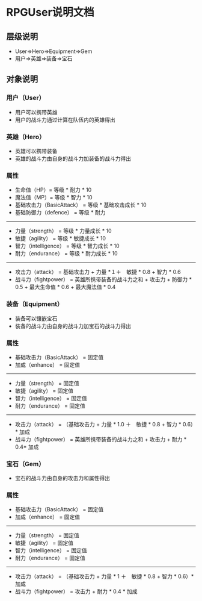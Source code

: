 # RPGUser说明文档

## 层级说明
* User=>Hero=>Equipment=>Gem
* 用户=>英雄=>装备=>宝石

## 对象说明

### 用户（User）
* 用户可以携带英雄
* 用户的战斗力通过计算在队伍内的英雄得出


### 英雄（Hero）
* 英雄可以携带装备
* 英雄的战斗力由自身的战斗力加装备的战斗力得出

### 属性
* 生命值（HP）= 等级 * 耐力 * 10
* 魔法值（MP）= 等级 * 智力 * 10
* 基础攻击力（BasicAttack） = 等级 * 基础攻击成长 * 10
* 基础防御力（defence） = 等级 * 耐力
*******
* 力量（strength） = 等级 * 力量成长 * 10 
* 敏捷（agility） = 等级 * 敏捷成长 * 10
* 智力（intelligence） = 等级 * 智力成长 * 10
* 耐力（endurance） = 等级 * 耐力成长 * 10
*******
* 攻击力（attack） = 基础攻击力 + 力量 *１＋　敏捷 * 0.8 + 智力 * 0.6
* 战斗力（fightpower） = 英雄所携带装备的战斗力之和 + 攻击力 + 防御力 * 0.5 + 最大生命值 * 0.6 + 最大魔法值 * 0.4


### 装备（Equipment）
* 装备可以镶嵌宝石
* 装备的战斗力由自身的战斗力加宝石的战斗力得出

### 属性
* 基础攻击力（BasicAttack） = 固定值
* 加成（enhance） = 固定值
*******
* 力量（strength） = 固定值
* 敏捷（agility） = 固定值
* 智力（intelligence） = 固定值
* 耐力（endurance） = 固定值
*******
* 攻击力（attack） = （基础攻击力 + 力量 * 1.0 ＋　敏捷 * 0.8 + 智力 * 0.6）* 加成
* 战斗力（fightpower） = 英雄所携带装备的战斗力之和 + 攻击力 + 耐力 * 0.4* 加成


### 宝石（Gem）
* 宝石的战斗力由自身的攻击力和属性得出

### 属性
* 基础攻击力（BasicAttack） = 固定值
* 加成（enhance） = 固定值
*******
* 力量（strength） = 固定值
* 敏捷（agility） = 固定值
* 智力（intelligence） = 固定值
* 耐力（endurance） = 固定值
*******
* 攻击力（attack） = （基础攻击力 + 力量 * 1 ＋　敏捷 * 0.8 + 智力 * 0.6）* 加成
* 战斗力（fightpower） = 攻击力 + 耐力 * 0.4 * 加成


